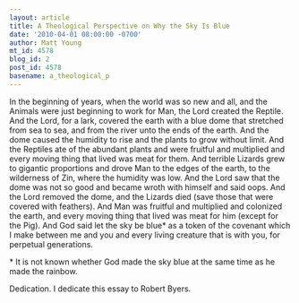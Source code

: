```yaml
---
layout: article
title: A Theological Perspective on Why the Sky Is Blue
date: '2010-04-01 08:00:00 -0700'
author: Matt Young
mt_id: 4578
blog_id: 2
post_id: 4578
basename: a_theological_p
---
```

In the beginning of years, when the world was so new and all, and the Animals were just beginning to work for Man, the Lord created the Reptile. And the Lord, for a lark, covered the earth with a blue dome that stretched from sea to sea, and from the river unto the ends of the earth. And the dome caused the humidity to rise and the plants to grow without limit. And the Reptiles ate of the abundant plants and were fruitful and multiplied and every moving thing that lived was meat for them. And terrible Lizards grew to gigantic proportions and drove Man to the edges of the earth, to the wilderness of Zin, where the humidity was low. And the Lord saw that the dome was not so good and became wroth with himself and said oops.  And the Lord removed the dome, and the Lizards died (save those that were covered with feathers). And Man was fruitful and multiplied and colonized the earth, and every moving thing that lived was meat for him (except for the Pig). And God said let the sky be blue\* as a token of the covenant which I make between me and you and every living creature that is with you, for perpetual generations.

\* It is not known whether God made the sky blue at the same time as he made the rainbow.

Dedication.  I dedicate this essay to Robert Byers.
